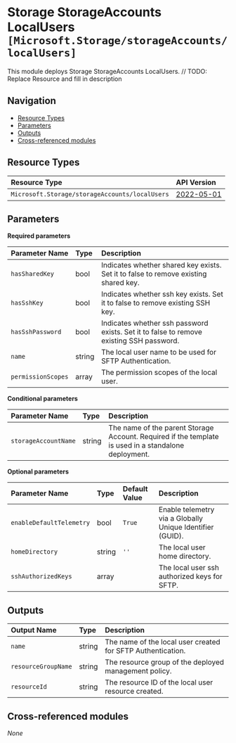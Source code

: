 # Storage StorageAccounts LocalUsers `[Microsoft.Storage/storageAccounts/localUsers]`

This module deploys Storage StorageAccounts LocalUsers.
// TODO: Replace Resource and fill in description

## Navigation

- [Resource Types](#Resource-Types)
- [Parameters](#Parameters)
- [Outputs](#Outputs)
- [Cross-referenced modules](#Cross-referenced-modules)

## Resource Types

| Resource Type | API Version |
| :-- | :-- |
| `Microsoft.Storage/storageAccounts/localUsers` | [2022-05-01](https://docs.microsoft.com/en-us/azure/templates/Microsoft.Storage/2022-05-01/storageAccounts/localUsers) |

## Parameters

**Required parameters**

| Parameter Name | Type | Description |
| :-- | :-- | :-- |
| `hasSharedKey` | bool | Indicates whether shared key exists. Set it to false to remove existing shared key. |
| `hasSshKey` | bool | Indicates whether ssh key exists. Set it to false to remove existing SSH key. |
| `hasSshPassword` | bool | Indicates whether ssh password exists. Set it to false to remove existing SSH password. |
| `name` | string | The local user name to be used for SFTP Authentication. |
| `permissionScopes` | array | The permission scopes of the local user. |

**Conditional parameters**

| Parameter Name | Type | Description |
| :-- | :-- | :-- |
| `storageAccountName` | string | The name of the parent Storage Account. Required if the template is used in a standalone deployment. |

**Optional parameters**

| Parameter Name | Type | Default Value | Description |
| :-- | :-- | :-- | :-- |
| `enableDefaultTelemetry` | bool | `True` | Enable telemetry via a Globally Unique Identifier (GUID). |
| `homeDirectory` | string | `''` | The local user home directory. |
| `sshAuthorizedKeys` | array |  | The local user ssh authorized keys for SFTP. |


## Outputs

| Output Name | Type | Description |
| :-- | :-- | :-- |
| `name` | string | The name of the local user created for SFTP Authentication. |
| `resourceGroupName` | string | The resource group of the deployed management policy. |
| `resourceId` | string | The resource ID of the local user resource created. |

## Cross-referenced modules

_None_

